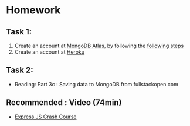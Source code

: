 # Homework

## Task 1: 
1. Create an account at [MongoDB Atlas](https://www.mongodb.com/cloud/atlas/register), by following the [following steps](https://fullstackopen.com/en/part3/saving_data_to_mongo_db#mongo-db)
2. Create an account at [Heroku](https://signup.heroku.com/)

## Task 2: 
- Reading: Part 3c : Saving data to MongoDB from fullstackopen.com

## Recommended : Video (74min)
- [Express JS Crash Course](https://youtu.be/L72fhGm1tfE)

